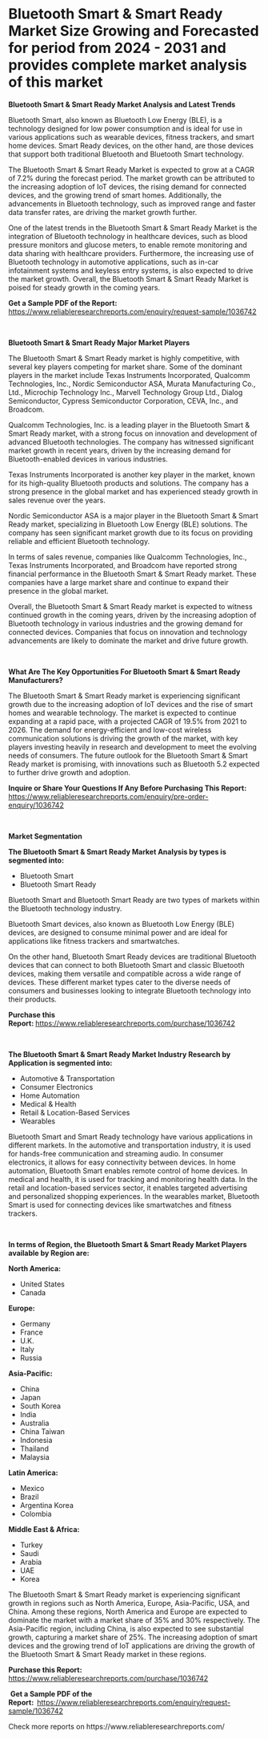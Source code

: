 <p><h1>Bluetooth Smart & Smart Ready Market Size Growing and Forecasted for period from 2024 - 2031 and provides complete market analysis of this market</h1></p><p><strong>Bluetooth Smart & Smart Ready Market Analysis and Latest Trends</strong></p>
<p><p>Bluetooth Smart, also known as Bluetooth Low Energy (BLE), is a technology designed for low power consumption and is ideal for use in various applications such as wearable devices, fitness trackers, and smart home devices. Smart Ready devices, on the other hand, are those devices that support both traditional Bluetooth and Bluetooth Smart technology.</p><p>The Bluetooth Smart & Smart Ready Market is expected to grow at a CAGR of 7.2% during the forecast period. The market growth can be attributed to the increasing adoption of IoT devices, the rising demand for connected devices, and the growing trend of smart homes. Additionally, the advancements in Bluetooth technology, such as improved range and faster data transfer rates, are driving the market growth further.</p><p>One of the latest trends in the Bluetooth Smart & Smart Ready Market is the integration of Bluetooth technology in healthcare devices, such as blood pressure monitors and glucose meters, to enable remote monitoring and data sharing with healthcare providers. Furthermore, the increasing use of Bluetooth technology in automotive applications, such as in-car infotainment systems and keyless entry systems, is also expected to drive the market growth. Overall, the Bluetooth Smart & Smart Ready Market is poised for steady growth in the coming years.</p></p>
<p><strong>Get a Sample PDF of the Report:&nbsp;</strong> <a href="https://www.reliableresearchreports.com/enquiry/request-sample/1036742">https://www.reliableresearchreports.com/enquiry/request-sample/1036742</a></p>
<p>&nbsp;</p>
<p><strong>Bluetooth Smart & Smart Ready Major Market Players</strong></p>
<p><p>The Bluetooth Smart & Smart Ready market is highly competitive, with several key players competing for market share. Some of the dominant players in the market include Texas Instruments Incorporated, Qualcomm Technologies, Inc., Nordic Semiconductor ASA, Murata Manufacturing Co., Ltd., Microchip Technology Inc., Marvell Technology Group Ltd., Dialog Semiconductor, Cypress Semiconductor Corporation, CEVA, Inc., and Broadcom.</p><p>Qualcomm Technologies, Inc. is a leading player in the Bluetooth Smart & Smart Ready market, with a strong focus on innovation and development of advanced Bluetooth technologies. The company has witnessed significant market growth in recent years, driven by the increasing demand for Bluetooth-enabled devices in various industries.</p><p>Texas Instruments Incorporated is another key player in the market, known for its high-quality Bluetooth products and solutions. The company has a strong presence in the global market and has experienced steady growth in sales revenue over the years.</p><p>Nordic Semiconductor ASA is a major player in the Bluetooth Smart & Smart Ready market, specializing in Bluetooth Low Energy (BLE) solutions. The company has seen significant market growth due to its focus on providing reliable and efficient Bluetooth technology.</p><p>In terms of sales revenue, companies like Qualcomm Technologies, Inc., Texas Instruments Incorporated, and Broadcom have reported strong financial performance in the Bluetooth Smart & Smart Ready market. These companies have a large market share and continue to expand their presence in the global market.</p><p>Overall, the Bluetooth Smart & Smart Ready market is expected to witness continued growth in the coming years, driven by the increasing adoption of Bluetooth technology in various industries and the growing demand for connected devices. Companies that focus on innovation and technology advancements are likely to dominate the market and drive future growth.</p></p>
<p>&nbsp;</p>
<p><strong>What Are The Key Opportunities For Bluetooth Smart & Smart Ready Manufacturers?</strong></p>
<p><p>The Bluetooth Smart & Smart Ready market is experiencing significant growth due to the increasing adoption of IoT devices and the rise of smart homes and wearable technology. The market is expected to continue expanding at a rapid pace, with a projected CAGR of 19.5% from 2021 to 2026. The demand for energy-efficient and low-cost wireless communication solutions is driving the growth of the market, with key players investing heavily in research and development to meet the evolving needs of consumers. The future outlook for the Bluetooth Smart & Smart Ready market is promising, with innovations such as Bluetooth 5.2 expected to further drive growth and adoption.</p></p>
<p><strong>Inquire or Share Your Questions If Any Before Purchasing This Report:</strong> <a href="https://www.reliableresearchreports.com/enquiry/pre-order-enquiry/1036742">https://www.reliableresearchreports.com/enquiry/pre-order-enquiry/1036742</a></p>
<p>&nbsp;</p>
<p><strong>Market Segmentation</strong></p>
<p><strong>The Bluetooth Smart & Smart Ready Market Analysis by types is segmented into:</strong></p>
<p><ul><li>Bluetooth Smart</li><li>Bluetooth Smart Ready</li></ul></p>
<p><p>Bluetooth Smart and Bluetooth Smart Ready are two types of markets within the Bluetooth technology industry. </p><p>Bluetooth Smart devices, also known as Bluetooth Low Energy (BLE) devices, are designed to consume minimal power and are ideal for applications like fitness trackers and smartwatches. </p><p>On the other hand, Bluetooth Smart Ready devices are traditional Bluetooth devices that can connect to both Bluetooth Smart and classic Bluetooth devices, making them versatile and compatible across a wide range of devices. These different market types cater to the diverse needs of consumers and businesses looking to integrate Bluetooth technology into their products.</p></p>
<p><strong>Purchase this Report:&nbsp;</strong><a href="https://www.reliableresearchreports.com/purchase/1036742">https://www.reliableresearchreports.com/purchase/1036742</a></p>
<p>&nbsp;</p>
<p><strong>The Bluetooth Smart & Smart Ready Market Industry Research by Application is segmented into:</strong></p>
<p><ul><li>Automotive & Transportation</li><li>Consumer Electronics</li><li>Home Automation</li><li>Medical & Health</li><li>Retail & Location-Based Services</li><li>Wearables</li></ul></p>
<p><p>Bluetooth Smart and Smart Ready technology have various applications in different markets. In the automotive and transportation industry, it is used for hands-free communication and streaming audio. In consumer electronics, it allows for easy connectivity between devices. In home automation, Bluetooth Smart enables remote control of home devices. In medical and health, it is used for tracking and monitoring health data. In the retail and location-based services sector, it enables targeted advertising and personalized shopping experiences. In the wearables market, Bluetooth Smart is used for connecting devices like smartwatches and fitness trackers.</p></p>
<p>&nbsp;</p>
<p><strong>In terms of Region, the Bluetooth Smart & Smart Ready Market Players available by Region are:</strong></p>
<p>
    <p> <strong> North America: </strong>
        <ul>
            <li>United States</li>
            <li>Canada</li>
        </ul>
        </p> 
    <p> <strong> Europe: </strong>
        <ul>
            <li>Germany</li>
            <li>France</li>
            <li>U.K.</li>
            <li>Italy</li>
            <li>Russia</li>
        </ul>
        </p> 
    <p> <strong> Asia-Pacific: </strong>
        <ul>
            <li>China</li>
            <li>Japan</li>
            <li>South Korea</li>
            <li>India</li>
            <li>Australia</li>
            <li>China Taiwan</li>
            <li>Indonesia</li>
            <li>Thailand</li>
            <li>Malaysia</li>
        </ul>
        </p> 
    <p> <strong> Latin America: </strong>
        <ul>
            <li>Mexico</li>
            <li>Brazil</li>
            <li>Argentina Korea</li>
            <li>Colombia</li>
        </ul>
        </p> 
    <p> <strong> Middle East & Africa: </strong>
        <ul>
            <li>Turkey</li>
            <li>Saudi</li>
            <li>Arabia</li>
            <li>UAE</li>
            <li>Korea</li>
        </ul>
    </p>
    </p>
<p><p>The Bluetooth Smart & Smart Ready market is experiencing significant growth in regions such as North America, Europe, Asia-Pacific, USA, and China. Among these regions, North America and Europe are expected to dominate the market with a market share of 35% and 30% respectively. The Asia-Pacific region, including China, is also expected to see substantial growth, capturing a market share of 25%. The increasing adoption of smart devices and the growing trend of IoT applications are driving the growth of the Bluetooth Smart & Smart Ready market in these regions.</p></p>
<p><strong>Purchase this Report: </strong><a href="https://www.reliableresearchreports.com/purchase/1036742">https://www.reliableresearchreports.com/purchase/1036742</a></p>
<p>&nbsp;<strong>Get a Sample PDF of the Report:&nbsp;&nbsp;</strong><a href="https://www.reliableresearchreports.com/enquiry/request-sample/1036742">https://www.reliableresearchreports.com/enquiry/request-sample/1036742</a></p>
<p><strong></strong></p>
<p>Check more reports on https://www.reliableresearchreports.com/</p>
